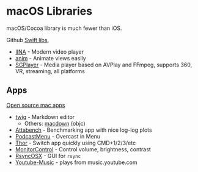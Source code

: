 # macOS Libraries

macOS/Cocoa library is much fewer than iOS.

Github [Swift libs](https://github.com/topics/macos?l=swift),

- [IINA](https://github.com/iina/iina) - Modern video player
- [anim](https://github.com/onurersel/anim) - Animate views easily
- [SGPlayer](https://github.com/libobjc/SGPlayer) - Media player based on AVPlay and FFmpeg, supports 360, VR, streaming, all platforms

## Apps

[Open source mac apps](https://github.com/serhii-londar/open-source-mac-os-apps)

- [twig](https://github.com/lukakerr/twig) - Markdown editor
  - Others: [macdown](https://github.com/MacDownApp/macdown) (objc)
- [Attabench](https://github.com/attaswift/Attabench) - Benchmarking app with nice log-log plots
- [PodcastMenu](https://github.com/insidegui/PodcastMenu) - Overcast in Menu
- [Thor](https://github.com/gbammc/Thor) - Switch app quickly using CMD+1/2/3/etc
- [MonitorControl](https://github.com/the0neyouseek/MonitorControl) - Control volume, brightness, contrast
- [RsyncOSX](https://github.com/rsyncOSX/RsyncOSX) - GUI for `rsync`
- [Youtube-Music](https://github.com/steve228uk/YouTube-Music) - plays from music.youtube.com
